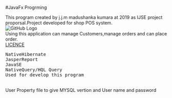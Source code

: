 #JavaFx Progrming

This program created by j.j.m madushanka kumara at 2019 as IJSE project proporsal.Project developed for shop POS system.
<br>
![GitHub Logo](image/cart.jpeg) 
<br>
Using this application can manage Customers,manage orders and can place order. 
<br>
[LICENCE](LICENSE)
<pre>
NativeHibernate
JasperReport
JavaSE
NativeQuery/HQL Query
Used for develop this program
</pre>
<br>
User Property file to give MYSQL vertion and User name and password